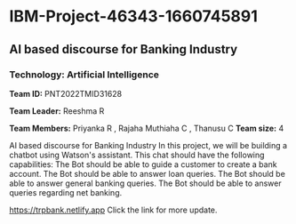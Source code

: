 # IBM-Project-46343-1660745891
## AI based discourse for Banking Industry
### Technology: Artificial Intelligence
<!-- <hr/> -->
<!-- <h2>AI based discourse for Banking Industry</h2> -->

**Team ID:** PNT2022TMID31628

**Team Leader:** Reeshma R

**Team Members:** Priyanka R , Rajaha Muthiaha C , Thanusu C
<b>Team size:</b> 4


AI based discourse for Banking Industry
In this project, we will be building a chatbot using Watson's assistant. This chat should have the following capabilities:
The Bot should be able to guide a customer to create a bank account.
The Bot should be able to answer loan queries.
The Bot should be able to answer general banking queries.
The Bot should be able to answer queries regarding net banking.


https://trpbank.netlify.app
Click the link for more update.
